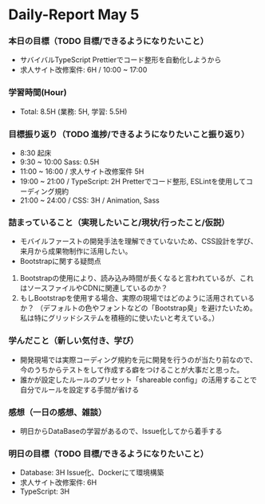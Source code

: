 # Daily-Report May 5

### 本日の目標（TODO 目標/できるようになりたいこと）
- サバイバルTypeScript Prettierでコード整形を自動化しようから
- 求人サイト改修案件: 6H / 10:00 ~ 17:00

### 学習時間(Hour)
- Total: 8.5H (業務: 5H, 学習: 5.5H)


### 目標振り返り（TODO 進捗/できるようになりたいこと振り返り）
- 8:30 起床
- 9:30 ~ 10:00 Sass: 0.5H
- 11:00 ~ 16:00 / 求人サイト改修案件 5H
- 19:00 ~ 21:00 / TypeScript: 2H Pretterでコード整形, ESLintを使用してコーディング規約
- 21:00 ~ 24:00 / CSS: 3H / Animation, Sass

### 詰まっていること（実現したいこと/現状/行ったこと/仮説）
- モバイルファーストの開発手法を理解できていないため、CSS設計を学び、来月から成果物制作に活用したい。
- Bootstrapに関する疑問点
1. Bootstrapの使用により、読み込み時間が長くなると言われているが、これはソースファイルやCDNに関連しているのか？
2. もしBootstrapを使用する場合、実際の現場ではどのように活用されているか？
（デフォルトの色やフォントなどの「Bootstrap臭」を避けたいため。私は特にグリッドシステムを積極的に使いたいと考えている。）

### 学んだこと（新しい気付き、学び）
- 開発現場では実際コーディング規約を元に開発を行うのが当たり前なので、今のうちからテストをして作成する癖をつけることが大事だと思った。
- 誰かが設定したルールのプリセット「shareable config」の活用することで自分でルールを設定する手間が省ける


### 感想（一日の感想、雑談）
- 明日からDataBaseの学習があるので、Issue化してから着手する

### 明日の目標（TODO 目標/できるようになりたいこと）
- Database: 3H Issue化、Dockerにて環境構築
- 求人サイト改修案件: 6H
- TypeScript: 3H